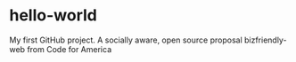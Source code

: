 # hello-world
My first GitHub project. A socially aware, open source proposal
bizfriendly-web from Code for America
